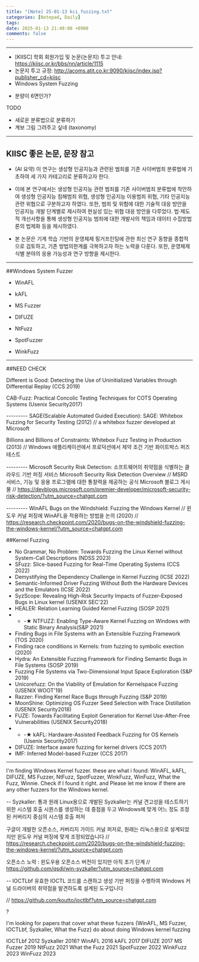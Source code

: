 ```yaml
---
title: "[Note] 25-01-13 kci_fuzzing.txt"
categories: [Notepad, Daily]
tags: 
date: 2025-01-13 21:49:00 +0900
comments: false
---
```

---

* [KIISC] 학회 회원가입 및 논문(논문지) 투고 안내:  https://kiisc.or.kr/bbs/nn/article/1115
* 논문지 투고 규정:  http://acoms.atit.co.kr:9090/kiisc/index.jsp?publisher_cd=kiisc
* Windows System Fuzzing



- 분량이 6면인가?

TODO
- 새로운 분류법으로 분류하기
- 계보 그림 그려주고 싶네 (taxonomy)
_______________________________________________________________________________________
## KIISC 좋은 논문, 문장 참고

- (AI 요약) 이 연구는 생성형 인공지능과 관련된 범죄를 기존 사이버범죄 분류법에 기초하여 세 가지 카테고리로 분류하고자 한다.
- 이에 본 연구에서는 생성형 인공지능 관련 범죄를 기존 사이버범죄 분류법에 착안하여 생성형 인공지능 침해범죄 위협, 생성형 인공지능 이용범죄 위협, 기타 인공지능 관련 위협으로 구분하고자 하였다. 또한, 범죄 및 위험에 대한 기술적 대응 방안을 인공지능 개발 단계별로 제시하여 현실성 있는 위협 대응 방안을 다루었다. 법·제도적 개선사항을 통해 생성형 인공지능 범죄에 대한 개발사의 책임과 데이터 수집방법론의 법제화 등을 제시하였다.

 
- 본 논문은 기계 학습 기반의 운영체제 핑거프린팅에 관한 최신 연구 동향을 종합적으로 검토하고, 기존 방법의한계를 극복하고자 하는 노력을 다룬다. 
또한, 운영체제 식별 분야의 응용 가능성과 연구 방향을 제시한다.


________________________________________________________________________________________

##Windows System Fuzzer


- WinAFL

- kAFL

- MS Fuzzer

- DIFUZE

- NtFuzz

- SpotFuzzer

- WinkFuzz


 _______________________________________________________________________________________
##NEED CHECK

Different is Good: Detecting the Use of Uninitialized Variables through Differential Replay (CCS 2019)

CAB-Fuzz: Practical Concolic Testing Techniques for COTS Operating Systems (Usenix Security2017)



--------- SAGE(Scalable Automated Guided Execution):
SAGE: Whitebox Fuzzing for Security Testing (2012)
	//  a whitebox fuzzer developed at Microsoft

Billions and Billions of Constraints: Whitebox Fuzz Testing in Production (2013)
	// Windows 애플리케이션에서 프로덕션에서 제약 조건 기반 화이트박스 퍼즈 테스트

--------- Microsoft Security Risk Detection: 소프트웨어의 취약점을 식별하는 클라우드 기반 퍼징 서비스
Microsoft Security Risk Detection Overview
	// MSRD 서비스, 기능 및 응용 프로그램에 대한 통찰력을 제공하는 공식 Microsoft 블로그 게시물
	// https://devblogs.microsoft.com/premier-developer/microsoft-security-risk-detection/?utm_source=chatgpt.com

--------- WinAFL
Bugs on the Windshield: Fuzzing the Windows Kernel
	// 윈도우 커널 퍼징에 WinAFL을 적용하는 방법을 논의 (2020)
	// https://research.checkpoint.com/2020/bugs-on-the-windshield-fuzzing-the-windows-kernel/?utm_source=chatgpt.com




##Kernel Fuzzing
- No Grammar, No Problem: Towards Fuzzing the Linux Kernel without System-Call Descriptions (NDSS 2023)
- SFuzz: Slice-based Fuzzing for Real-Time Operating Systems (CCS 2022)
- Demystifying the Dependency Challenge in Kernel Fuzzing (ICSE 2022)
- Semantic-Informed Driver Fuzzing Without Both the Hardware Devices and the Emulators (ICSE 2022)
- SyzScope: Revealing High-Risk Security Impacts of Fuzzer-Exposed Bugs in Linux kernel (USENIX SEC'22)
- HEALER: Relation Learning Guided Kernel Fuzzing (SOSP 2021)
- - -★ NTFUZZ: Enabling Type-Aware Kernel Fuzzing on Windows with Static Binary Analysis(S&P 2021)
- Finding Bugs in File Systems with an Extensible Fuzzing Framework (TOS 2020)
- Finding race conditions in Kernels: from fuzzing to symbolic exection (2020)
- Hydra: An Extensible Fuzzing Framework for Finding Semantic Bugs in File Systems (SOSP 2019)
- Fuzzing File Systems via Two-Dimensional Input Space Exploration (S&P 2019)
- Unicorefuzz: On the Viability of Emulation for Kernelspace Fuzzing (USENIX WOOT'19)
- Razzer: Finding Kernel Race Bugs through Fuzzing (S&P 2019)
- MoonShine: Optimizing OS Fuzzer Seed Selection with Trace Distillation (USENIX Security2018)
- FUZE: Towards Facilitating Exploit Generation for Kernel Use-After-Free Vulnerabilities (USENIX Security2018)
- - -★ kAFL: Hardware-Assisted Feedback Fuzzing for OS Kernels (Usenix Security2017)
- DIFUZE: Interface aware fuzzing for kernel drivers (CCS 2017)
- IMF: Inferred Model-based Fuzzer (CCS 2017)



---------------------------

I'm finding Windows Kernel fuzzer. these are what i found:
WinAFL, kAFL, DIFUZE, MS Fuzzer, NtFuzz, SpotFuzzer, WinkFuzz, WinFuzz, What the Fuzz, Winnie.
Check if I found it right. and Please let me know if there are any other fuzzers for the Windows kernel.


-- Syzkaller: 통과
원래 Linux용으로 개발된 Syzkaller는 커널 견고성을 테스트하기 위한 시스템 호출 시퀀스를 생성하는 데 중점을 두고 
Windows에 맞게 어느 정도 조정된 커버리지 중심의 시스템 호출 퍼저

구글이 개발한 오픈소스, 커버리지 가이드 커널 퍼저로, 원래는 리눅스용으로 설계되었지만 윈도우 커널 퍼징에 맞게 조정되었습니다
// https://research.checkpoint.com/2020/bugs-on-the-windshield-fuzzing-the-windows-kernel/?utm_source=chatgpt.com

오픈소스 노력 : 윈도우용 오픈소스 버전이 있지만 아직 초기 단계
// https://github.com/qsdj/win-syzkaller?utm_source=chatgpt.com


-- IOCTLbf
유효한 IOCTL 코드를 스캔하고 생성 기반 퍼징을 수행하여 Windows 커널 드라이버의 취약점을 발견하도록 설계된 도구입니다

// https://github.com/koutto/ioctlbf?utm_source=chatgpt.com

 ?


I'm looking for papers that cover what these fuzzers {WinAFL, MS Fuzzer, IOCTLbf, Syzkaller, What the Fuzz} do about doing Windows kernel fuzzing








IOCTLbf	2012
Syzkaller	2016?
WinAFL	2016
kAFL	2017
DIFUZE	2017
MS Fuzzer	2019
NtFuzz	2021
What the Fuzz	2021
SpotFuzzer	2022
WinkFuzz	2023
WinFuzz	2023












